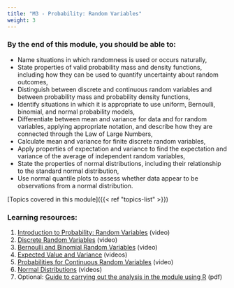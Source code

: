 ```yaml
---
title: "M3 - Probability: Random Variables"
weight: 3
---
```

### By the end of this module, you should be able to:

- Name situations in which randomness is used or occurs naturally,
- State properties of valid probability mass and density functions, including how they can be used to quantify uncertainty about random outcomes,
- Distinguish between discrete and continuous random variables and between probability mass and probability density functions,
- Identify situations in which it is appropriate to use uniform, Bernoulli, binomial, and normal probability models,
- Differentiate between mean and variance for data and for random variables, applying appropriate notation, and describe how they are connected through the Law of Large Numbers,
- Calculate mean and variance for finite discrete random variables,
- Apply properties of expectation and variance to find the expectation and variance of the average of independent random variables,
- State the properties of normal distributions, including their relationship to the standard normal distribution,
- Use normal quantile plots to assess whether data appear to be observations from a normal distribution.

[Topics covered in this module]({{< ref "topics-list" >}})

### Learning resources:

1. [Introduction to Probability: Random Variables](./1-introduction-to-probability-random-variables) ‎(video)
2. [Discrete Random Variables](./2-discrete-random-variables) (video)
3. [Bernoulli and Binomial Random Variables](3-bernoulli-and-binomial-random-variables) (video)
4. [Expected Value and Variance](4-expected-value-and-variance) (videos)
5. [Probabilities for Continuous Random Variables](5-probabilities-for-continuous-random-variables) (video)
6. [Normal Distributions](6-normal-distributions) (videos)
7. Optional: [Guide to carrying out the analysis in the module using R](./RV_R.pdf) (pdf)
 
